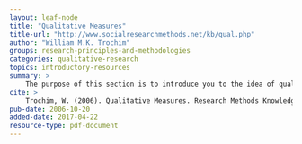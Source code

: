 ```yaml
---
layout: leaf-node
title: "Qualitative Measures"
title-url: "http://www.socialresearchmethods.net/kb/qual.php"
author: "William M.K. Trochim" 
groups: research-principles-and-methodologies
categories: qualitative-research
topics: introductory-resources
summary: >
    The purpose of this section is to introduce you to the idea of qualitative research (and how it is related to quantitative research) and give you some orientation to the major types of qualitative research data, approaches and methods.
cite: >
    Trochim, W. (2006). Qualitative Measures. Research Methods Knowledge Base. Retrieved from http://www.socialresearchmethods.net/kb/qual.php
pub-date: 2006-10-20
added-date: 2017-04-22
resource-type: pdf-document
---
```


